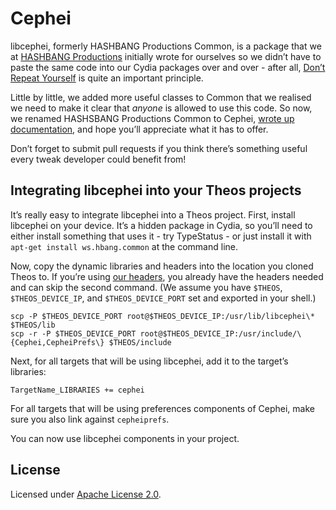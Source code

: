 # Cephei
libcephei, formerly HASHBANG Productions Common, is a package that we at [HASHBANG Productions](https://www.hbang.ws/) initially wrote for ourselves so we didn’t have to paste the same code into our Cydia packages over and over - after all, [Don’t Repeat Yourself](https://en.wikipedia.org/wiki/Don't_repeat_yourself) is quite an important principle.

Little by little, we added more useful classes to Common that we realised we need to make it clear that *anyone* is allowed to use this code. So now, we renamed HASHSBANG Productions Common to Cephei, [wrote up documentation](https://hbang.github.io/libcephei), and hope you’ll appreciate what it has to offer.

Don’t forget to submit pull requests if you think there’s something useful every tweak developer could benefit from!

## Integrating libcephei into your Theos projects
It’s really easy to integrate libcephei into a Theos project. First, install libcephei on your device. It’s a hidden package in Cydia, so you’ll need to either install something that uses it - try TypeStatus - or just install it with `apt-get install ws.hbang.common` at the command line. 

Now, copy the dynamic libraries and headers into the location you cloned Theos to. If you’re using [our headers](https://github.com/hbang/headers), you already have the headers needed and can skip the second command. (We assume you have `$THEOS`, `$THEOS_DEVICE_IP`, and `$THEOS_DEVICE_PORT` set and exported in your shell.)

    scp -P $THEOS_DEVICE_PORT root@$THEOS_DEVICE_IP:/usr/lib/libcephei\* $THEOS/lib
    scp -r -P $THEOS_DEVICE_PORT root@$THEOS_DEVICE_IP:/usr/include/\{Cephei,CepheiPrefs\} $THEOS/include

Next, for all targets that will be using libcephei, add it to the target’s libraries:

    TargetName_LIBRARIES += cephei

For all targets that will be using preferences components of Cephei, make sure you also link against `cepheiprefs`.

You can now use libcephei components in your project.

## License
Licensed under [Apache License 2.0](https://www.apache.org/licenses/LICENSE-2.0.html).
